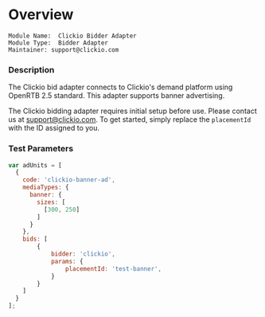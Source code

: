 # Overview

```
Module Name:  Clickio Bidder Adapter
Module Type:  Bidder Adapter
Maintainer: support@clickio.com
```

### Description

The Clickio bid adapter connects to Clickio's demand platform using OpenRTB 2.5 standard. This adapter supports banner advertising.

The Clickio bidding adapter requires initial setup before use. Please contact us at [support@clickio.com](mailto:support@clickio.com).
To get started, simply replace the ``placementId`` with the ID assigned to you.

### Test Parameters

```javascript
var adUnits = [
  {
    code: 'clickio-banner-ad',
    mediaTypes: {
      banner: {
        sizes: [
          [300, 250]
        ]
      }
    },
    bids: [
        {
            bidder: 'clickio',
            params: {
                placementId: 'test-banner',
            }
        }
    ]
  }
];
```
